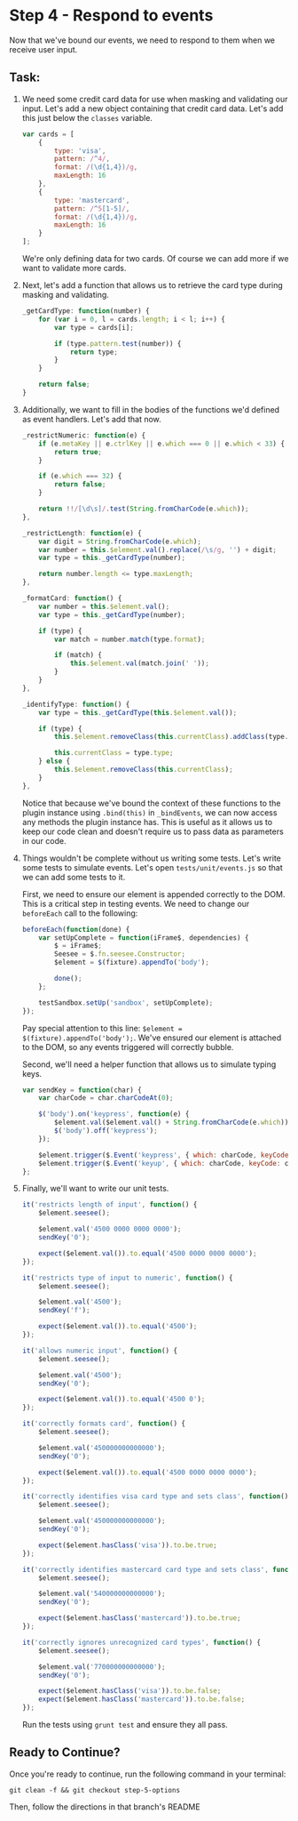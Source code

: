 # Step 4 - Respond to events

Now that we've bound our events, we need to respond to them when we receive user input. 

## Task:

1. We need some credit card data for use when masking and validating our input. Let's add a new object containing that credit card data. Let's add this just below the `classes` variable.

    ```js
    var cards = [
        {
            type: 'visa',
            pattern: /^4/,
            format: /(\d{1,4})/g,
            maxLength: 16
        },
        {
            type: 'mastercard',
            pattern: /^5[1-5]/,
            format: /(\d{1,4})/g,
            maxLength: 16
        }
    ];
    ```
    
    We're only defining data for two cards. Of course we can add more if we want to validate more cards.
    
1. Next, let's add a function that allows us to retrieve the card type during masking and validating.

    ```js
    _getCardType: function(number) {
        for (var i = 0, l = cards.length; i < l; i++) {
            var type = cards[i];

            if (type.pattern.test(number)) {
                return type;
            }
        }

        return false;
    }
    ```
    
1. Additionally, we want to fill in the bodies of the functions we'd defined as event handlers. Let's add that now.

    ```js
    _restrictNumeric: function(e) {
        if (e.metaKey || e.ctrlKey || e.which === 0 || e.which < 33) {
            return true;
        }

        if (e.which === 32) {
            return false;
        }

        return !!/[\d\s]/.test(String.fromCharCode(e.which));
    },

    _restrictLength: function(e) {
        var digit = String.fromCharCode(e.which);
        var number = this.$element.val().replace(/\s/g, '') + digit;
        var type = this._getCardType(number);

        return number.length <= type.maxLength;
    },

    _formatCard: function() {
        var number = this.$element.val();
        var type = this._getCardType(number);

        if (type) {
            var match = number.match(type.format);

            if (match) {
                this.$element.val(match.join(' '));
            }
        }
    },

    _identifyType: function() {
        var type = this._getCardType(this.$element.val());

        if (type) {
            this.$element.removeClass(this.currentClass).addClass(type.type);

            this.currentClass = type.type;
        } else {
            this.$element.removeClass(this.currentClass);
        }
    },
    ```
    
    Notice that because we've bound the context of these functions to the plugin instance using `.bind(this)` in `_bindEvents`, we can now access any methods the plugin instance has. This is useful as it allows us to keep our code clean and doesn't require us to pass data as parameters in our code.
    
1. Things wouldn't be complete without us writing some tests. Let's write some tests to simulate events. Let's open `tests/unit/events.js` so that we can add some tests to it.

    First, we need to ensure our element is appended correctly to the DOM. This is a critical step in testing events. We need to change our `beforeEach` call to the following:
    
    ```js
    beforeEach(function(done) {
        var setUpComplete = function(iFrame$, dependencies) {
            $ = iFrame$;
            Seesee = $.fn.seesee.Constructor;
            $element = $(fixture).appendTo('body');

            done();
        };

        testSandbox.setUp('sandbox', setUpComplete);
    });
    ```
    Pay special attention to this line: `$element = $(fixture).appendTo('body');`. We've ensured our element is attached to the DOM, so any events triggered will correctly bubble. 

    Second, we'll need a helper function that allows us to simulate typing keys.

    ```js
    var sendKey = function(char) {
        var charCode = char.charCodeAt(0);

        $('body').on('keypress', function(e) {
            $element.val($element.val() + String.fromCharCode(e.which));
            $('body').off('keypress');
        });

        $element.trigger($.Event('keypress', { which: charCode, keyCode: charCode}));
        $element.trigger($.Event('keyup', { which: charCode, keyCode: charCode}));
    };    
    ```

1. Finally, we'll want to write our unit tests.

    ```js
    it('restricts length of input', function() {
        $element.seesee();

        $element.val('4500 0000 0000 0000');
        sendKey('0');

        expect($element.val()).to.equal('4500 0000 0000 0000');
    });

    it('restricts type of input to numeric', function() {
        $element.seesee();

        $element.val('4500');
        sendKey('f');

        expect($element.val()).to.equal('4500');
    });

    it('allows numeric input', function() {
        $element.seesee();

        $element.val('4500');
        sendKey('0');

        expect($element.val()).to.equal('4500 0');
    });

    it('correctly formats card', function() {
        $element.seesee();

        $element.val('450000000000000');
        sendKey('0');

        expect($element.val()).to.equal('4500 0000 0000 0000');
    });

    it('correctly identifies visa card type and sets class', function() {
        $element.seesee();

        $element.val('450000000000000');
        sendKey('0');

        expect($element.hasClass('visa')).to.be.true;
    });

    it('correctly identifies mastercard card type and sets class', function() {
        $element.seesee();

        $element.val('540000000000000');
        sendKey('0');

        expect($element.hasClass('mastercard')).to.be.true;
    });

    it('correctly ignores unrecognized card types', function() {
        $element.seesee();

        $element.val('770000000000000');
        sendKey('0');

        expect($element.hasClass('visa')).to.be.false;
        expect($element.hasClass('mastercard')).to.be.false;
    });
    ```
    
    Run the tests using `grunt test` and ensure they all pass.

## Ready to Continue?

Once you're ready to continue, run the following command in your terminal:

```cli
git clean -f && git checkout step-5-options
```

Then, follow the directions in that branch's README
